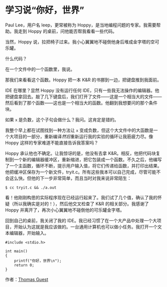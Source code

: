 # 学习说“你好，世界”

Paul Lee，用户名 leep，更常被称为 Hoppy，是当地编程问题的专家。我需要帮助。我走到 Hoppy 的桌前，问他能否帮我看看一些代码。

当然，Hoppy 说，拉把椅子过来。我小心翼翼地不碰倒他身后堆成金字塔的空可乐罐。

什么代码？

在一个文件中的一个函数里，我说。

那我们来看看这个函数。Hoppy 把一本 K&R 的书挪到一边，把键盘推到我面前。

IDE 在哪里？显然 Hoppy 没有运行任何 IDE，只有一些我无法操作的编辑器。他把键盘拿回去。敲了几下键盘后，我们打开了文件——这是一个相当大的文件——然后看到了那个函数——这也是一个相当大的函数。他翻到我想要问的那个条件块。

如果 `x` 是负数，这个子句会做什么？我问。这肯定是错的。

我整个早上都在试图找到一种方法让 `x` 变成负数，但这个大文件中的大函数是一个大项目的一部分，重新编译*然后*重新运行我的实验的循环让我筋疲力尽。像 Hoppy 这样的专家难道不能直接告诉我答案吗？

Hoppy 承认他也不确定。让我惊讶的是，他没有去拿 K&R。相反，他把代码块复制到一个新的编辑器缓冲区，重新缩进，把它包装成一个函数。不久之后，他编写了一个主函数，循环不断，提示用户输入值，将它们传递给函数，并打印出结果。他把缓冲区保存为一个新文件，tryit.c。所有这些我本可以自己完成，尽管可能不会这么快。但他的下一步非常简单，而且当时对我来说非常陌生：

```
$ cc tryit.c && ./a.out
```

看！他刚刚构思的实际程序现在已经运行起来了。我们试了几个值，确认了我的怀疑（所以我确实是对的！），然后他交叉检查了 K&R 的相关部分。我感谢了 Hoppy 并离开了，再次小心翼翼地不碰倒他的可乐罐金字塔。

回到自己的桌前，我关闭了我的 IDE。我已经习惯了在一个大产品中处理一个大项目，开始认为这就是我应该做的。一台通用计算机也可以做小任务。我打开一个文本编辑器，开始输入。

```
#include <stdio.h>

int main()
{
    printf("你好，世界\n");
    return 0;
}
```

作者：[Thomas Guest](http://programmer.97things.oreilly.com/wiki/index.php/Thomas_Guest)
